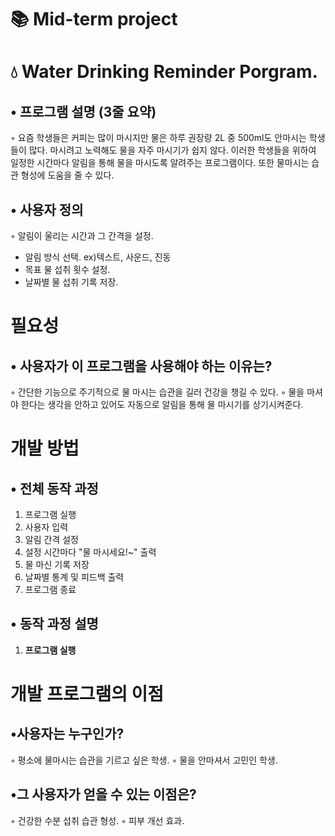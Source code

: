 # 📚 Mid-term project



# 💧 Water Drinking Reminder Porgram.
## • 프로그램 설명 (3줄 요약)
◦ 요즘 학생들은 커피는 많이 마시지만 물은 하루 권장량 2L 중 500ml도 안마시는 학생들이 많다. 마시려고 노력해도 물을 자주 마시기가 쉽지 않다. 이러한 학생들을 위하여 일정한 시간마다 알림을 통해 물을 마시도록 알려주는 프로그램이다. 또한 물마시는 습관 형성에 도움을 줄 수 있다.
## • 사용자 정의
◦ 알림이 울리는 시간과 그 간격을 설정.
- 알림 방식 선택. ex)텍스트, 사운드, 진동
- 목표 물 섭취 횟수 설정.
- 날짜별 물 섭취 기록 저장.



# 필요성
## • 사용자가 이 프로그램을 사용해야 하는 이유는?
◦ 간단한 기능으로 주기적으로 물 마시는 습관을 길러 건강을 챙길 수 있다.
◦ 물을 마셔야 한다는 생각을 안하고 있어도 자동으로 알림을 통해 물 마시기를 상기시켜준다.



# 개발 방법
## • 전체 동작 과정
1. 프로그램 실행
2. 사용자 입력
3. 알림 간격 설정
4. 설정 시간마다 "물 마시세요!~" 출력
5. 물 마신 기록 저장
6. 날짜별 통계 및 피드백 출력
7. 프로그램 종료

## • 동작 과정 설명
1. **프로그램 실행**  
 


# 개발 프로그램의 이점
## •사용자는 누구인가?
◦ 평소에 물마시는 습관을 기르고 싶은 학생.
◦ 물을 안마셔서 고민인 학생.
## •그 사용자가 얻을 수 있는 이점은?
◦ 건강한 수분 섭취 습관 형성.
◦ 피부 개선 효과.

